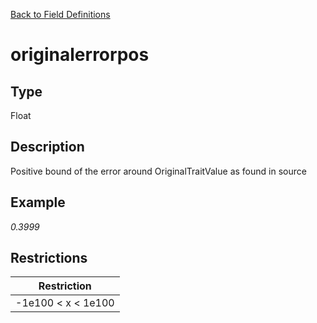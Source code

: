 [Back to Field Definitions](../../field_definition_overview)
# originalerrorpos

## Type
Float

## Description


Positive bound of the error around OriginalTraitValue as found in source
## Example
*0.3999*

## Restrictions
| Restriction |
| :---------: |
| -1e100 < x < 1e100 |

